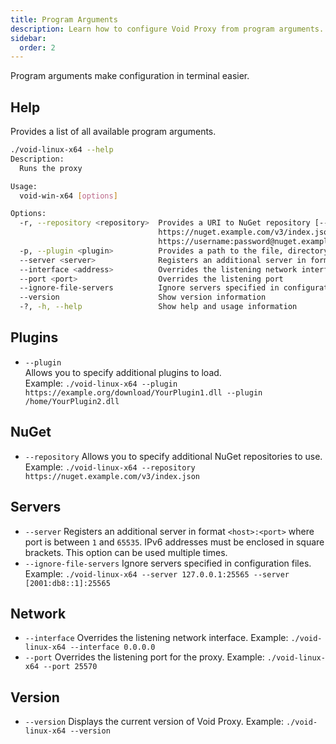 ```yaml
---
title: Program Arguments
description: Learn how to configure Void Proxy from program arguments.
sidebar:
  order: 2
---
```


Program arguments make configuration in terminal easier.

## Help
Provides a list of all available program arguments.
```bash
./void-linux-x64 --help
Description:
  Runs the proxy

Usage:
  void-win-x64 [options]

Options:
  -r, --repository <repository>  Provides a URI to NuGet repository [--repository
                                 https://nuget.example.com/v3/index.json or --repository
                                 https://username:password@nuget.example.com/v3/index.json].
  -p, --plugin <plugin>          Provides a path to the file, directory or url to load plugin.
  --server <server>              Registers an additional server in format <host>:<port>
  --interface <address>          Overrides the listening network interface
  --port <port>                  Overrides the listening port
  --ignore-file-servers          Ignore servers specified in configuration files
  --version                      Show version information
  -?, -h, --help                 Show help and usage information
```

## Plugins
- `--plugin`  
  Allows you to specify additional plugins to load.  
  Example: `./void-linux-x64 --plugin https://example.org/download/YourPlugin1.dll --plugin /home/YourPlugin2.dll`

## NuGet
- `--repository`
  Allows you to specify additional NuGet repositories to use.
  Example: `./void-linux-x64 --repository https://nuget.example.com/v3/index.json`

## Servers
- `--server`
  Registers an additional server in format `<host>:<port>` where port is between `1` and `65535`. IPv6 addresses must be enclosed in square brackets. This option can be used multiple times.
- `--ignore-file-servers`
  Ignore servers specified in configuration files.
  Example: `./void-linux-x64 --server 127.0.0.1:25565 --server [2001:db8::1]:25565`

## Network
- `--interface`
  Overrides the listening network interface.
  Example: `./void-linux-x64 --interface 0.0.0.0`
- `--port`
  Overrides the listening port for the proxy.
  Example: `./void-linux-x64 --port 25570`

## Version
- `--version`
  Displays the current version of Void Proxy.
  Example: `./void-linux-x64 --version`
